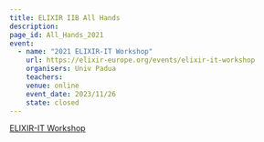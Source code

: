 ```yaml
---
title: ELIXIR IIB All Hands
description: 
page_id: All_Hands_2021
event:
  - name: "2021 ELIXIR-IT Workshop"
    url: https://elixir-europe.org/events/elixir-it-workshop
    organisers: Univ Padua
    teachers: 
    venue: online
    event_date: 2023/11/26
    state: closed
---
```


[ELIXIR-IT Workshop](https://elixir-europe.org/events/elixir-it-workshop)


<br>
